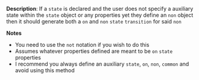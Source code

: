 __Description__: If a `state` is declared and the user does not specify a auxiliary state within the `state` object or any properties yet they define an `non` object then it should generate both a `on` and `non` `state` `transition` for said `non`

__Notes__

+ You need to use the `not` notation if you wish to do this
+ Assumes whatever properties defined are meant to be `on` `state` properties
+ I recommend you always define an auxiliary `state`, `on`, `non`, `common` and avoid using this method
